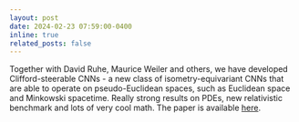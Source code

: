 ```yaml
---
layout: post
date: 2024-02-23 07:59:00-0400
inline: true
related_posts: false
---
```


Together with David Ruhe, Maurice Weiler and others, we have developed Clifford-steerable CNNs - a new class of isometry-equivariant CNNs that are able to operate on pseudo-Euclidean spaces, such as Euclidean space and Minkowski spacetime. Really strong results on PDEs, new relativistic benchmark and lots of very cool math. The paper is available [here](https://arxiv.org/abs/2402.14730).